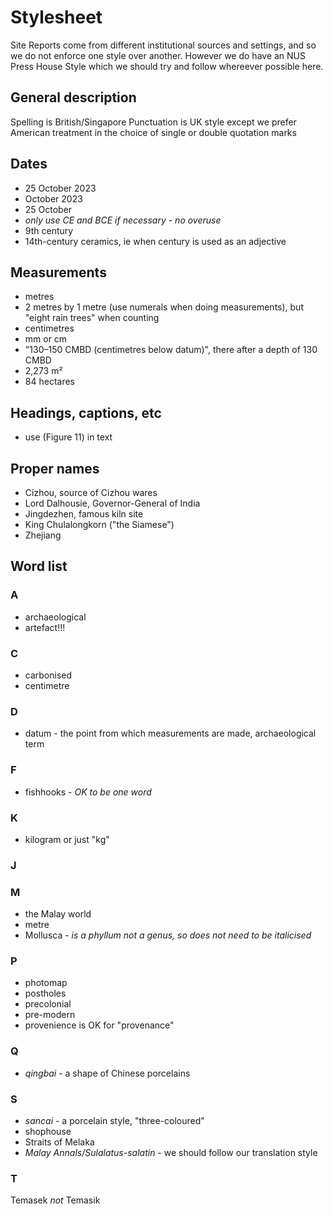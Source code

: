 

# Stylesheet

Site Reports come from different institutional sources and settings, and so we do not enforce one style over another. However we do have an NUS Press House Style which we should try and follow whereever possible here. 

## General description

Spelling is British/Singapore
Punctuation is UK style except we prefer American treatment in the choice of single or double quotation marks

## Dates

- 25 October 2023
- October 2023
- 25 October
- *only use CE and BCE if necessary - no overuse*
- 9th century
- 14th-century ceramics, ie when century is used as an adjective 

## Measurements
- metres
- 2 metres by 1 metre (use numerals when doing measurements), but "eight rain trees" when counting
- centimetres
- mm or cm
- "130–150 CMBD (centimetres below datum)", there after a depth of 130 CMBD
- 2,273 m²
- 84 hectares 

## Headings, captions, etc

- use (Figure 11) in text



## Proper names
- Cizhou, source of Cizhou wares
- Lord Dalhousie, Governor-General of India
- Jingdezhen, famous kiln site
- King Chulalongkorn ("the Siamese")
- Zhejiang


## Word list

### A
- archaeological
- artefact!!!

### C
- carbonised
- centimetre

### D
- datum - the point from which measurements are made, archaeological term

### F
- fishhooks - _OK to be one word_

### K
- kilogram or just "kg"

### J


### M
- the Malay world
- metre
- Mollusca - _is a phyllum not a genus, so does not need to be italicised_

### P
- photomap
- postholes
- precolonial
- pre-modern
- provenience is OK for "provenance"

### Q
- _qingbai_ - a shape of Chinese porcelains

### S
- *sancai* - a porcelain style, "three-coloured"
- shophouse
- Straits of Melaka
- *Malay Annals/Sulalatus-salatin* - we should follow our translation style

### T
Temasek _not_ Temasik 
